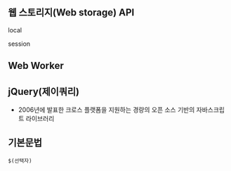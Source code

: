 ## 웹 스토리지(Web storage) API

local

session



## Web Worker


## jQuery(제이쿼리)
- 2006년에 발표한 크로스 플랫폼을 지원하는 경량의 오픈 소스 기반의 자바스크립트 라이브러리

## 기본문법
```jQeury
$(선택자)
```